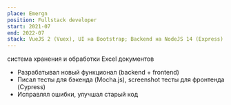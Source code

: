 ```yaml
---
place: Emergn
position: Fullstack developer
start: 2021-07
end: 2022-07
stack: VueJS 2 (Vuex), UI на Bootstrap; Backend на NodeJS 14 (Express) + Python 3.6, MongoDB
---
```


система хранения и обработки Excel документов

* Разрабатывал новый функционал (backend + frontend)
* Писал тесты для бэкенда (Mocha.js), screenshot тесты для фронтенда (Cypress)
* Исправлял ошибки, улучшал старый код
